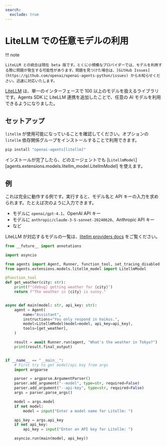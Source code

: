 ```yaml
---
search:
  exclude: true
---
```

# LiteLLM での任意モデルの利用

!!! note

    LiteLLM との統合は現在 beta 版です。とくに小規模なプロバイダーでは、モデルを利用する際に問題が発生する可能性があります。問題を見つけた場合は、[GitHub Issues](https://github.com/openai/openai-agents-python/issues) からお知らせください。迅速に対応いたします。

[LiteLLM](https://docs.litellm.ai/docs/) は、単一のインターフェースで 100 以上のモデルを扱えるライブラリです。Agents SDK に LiteLLM 連携を追加したことで、任意の AI モデルを利用できるようになりました。

## セットアップ

`litellm` が使用可能になっていることを確認してください。オプションの `litellm` 依存関係グループをインストールすることで利用できます。

```bash
pip install "openai-agents[litellm]"
```

インストールが完了したら、どのエージェントでも [`LitellmModel`][agents.extensions.models.litellm_model.LitellmModel] を使えます。

## 例

これは完全に動作する例です。実行すると、モデル名と API キーの入力を求められます。たとえば次のように入力できます。

-   モデルに `openai/gpt-4.1`、OpenAI API キー
-   モデルに `anthropic/claude-3-5-sonnet-20240620`、Anthropic API キー
-   など

LiteLLM が対応するモデルの一覧は、[litellm providers docs](https://docs.litellm.ai/docs/providers) をご覧ください。

```python
from __future__ import annotations

import asyncio

from agents import Agent, Runner, function_tool, set_tracing_disabled
from agents.extensions.models.litellm_model import LitellmModel

@function_tool
def get_weather(city: str):
    print(f"[debug] getting weather for {city}")
    return f"The weather in {city} is sunny."


async def main(model: str, api_key: str):
    agent = Agent(
        name="Assistant",
        instructions="You only respond in haikus.",
        model=LitellmModel(model=model, api_key=api_key),
        tools=[get_weather],
    )

    result = await Runner.run(agent, "What's the weather in Tokyo?")
    print(result.final_output)


if __name__ == "__main__":
    # First try to get model/api key from args
    import argparse

    parser = argparse.ArgumentParser()
    parser.add_argument("--model", type=str, required=False)
    parser.add_argument("--api-key", type=str, required=False)
    args = parser.parse_args()

    model = args.model
    if not model:
        model = input("Enter a model name for Litellm: ")

    api_key = args.api_key
    if not api_key:
        api_key = input("Enter an API key for Litellm: ")

    asyncio.run(main(model, api_key))
```